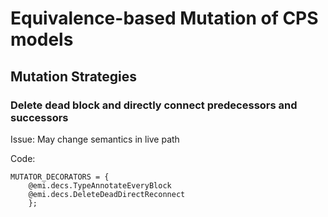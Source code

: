 # Equivalence-based Mutation of CPS models

## Mutation Strategies

### Delete dead block and directly connect predecessors and successors

Issue: May change semantics in live path

Code:

    MUTATOR_DECORATORS = {
        @emi.decs.TypeAnnotateEveryBlock
        @emi.decs.DeleteDeadDirectReconnect
        };

